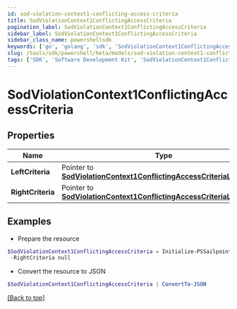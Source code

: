 ```yaml
---
id: sod-violation-context1-conflicting-access-criteria
title: SodViolationContext1ConflictingAccessCriteria
pagination_label: SodViolationContext1ConflictingAccessCriteria
sidebar_label: SodViolationContext1ConflictingAccessCriteria
sidebar_class_name: powershellsdk
keywords: ['go', 'golang', 'sdk', 'SodViolationContext1ConflictingAccessCriteria'] 
slug: /tools/sdk/powershell/beta/models/sod-violation-context1-conflicting-access-criteria
tags: ['SDK', 'Software Development Kit', 'SodViolationContext1ConflictingAccessCriteria']
---
```



# SodViolationContext1ConflictingAccessCriteria

## Properties

Name | Type | Description | Notes
------------ | ------------- | ------------- | -------------
**LeftCriteria** |  Pointer to [**SodViolationContext1ConflictingAccessCriteriaLeftCriteria**](sod-violation-context1-conflicting-access-criteria-left-criteria) |  | [optional] 
**RightCriteria** |  Pointer to [**SodViolationContext1ConflictingAccessCriteriaLeftCriteria**](sod-violation-context1-conflicting-access-criteria-left-criteria) |  | [optional] 

## Examples

- Prepare the resource
```powershell
$SodViolationContext1ConflictingAccessCriteria = Initialize-PSSailpointBetaSodViolationContext1ConflictingAccessCriteria  -LeftCriteria null `
 -RightCriteria null
```

- Convert the resource to JSON
```powershell
$SodViolationContext1ConflictingAccessCriteria | ConvertTo-JSON
```


[[Back to top]](#) 

